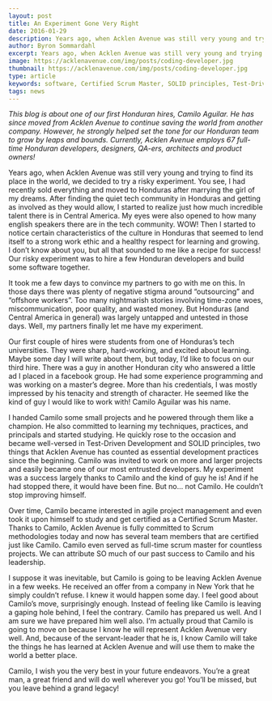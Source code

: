 ```yaml
---
layout: post
title: An Experiment Gone Very Right
date: 2016-01-29
description: Years ago, when Acklen Avenue was still very young and trying to find its place in the world, we decided to try a risky experiment.
author: Byron Sommardahl
excerpt: Years ago, when Acklen Avenue was still very young and trying to find its place in the world, we decided to try a risky experiment...
image: https://acklenavenue.com/img/posts/coding-developer.jpg
thumbnail: https://acklenavenue.com/img/posts/coding-developer.jpg
type: article
keywords: software, Certified Scrum Master, SOLID principles, Test-Driven Development, Acklen Avenue, Agile
tags: news
---
```


_This blog is about one of our first Honduran hires, Camilo Aguilar. He has since moved from Acklen Avenue to continue saving the world from another company. However, he strongly helped set the tone for our Honduran team to grow by leaps and bounds. Currently, Acklen Avenue employs 67 full-time Honduran developers, designers, QA-ers, architects and product owners!_

Years ago, when Acklen Avenue was still very young and trying to find its place in the world, we decided to try a risky experiment. You see, I had recently sold everything and moved to Honduras after marrying the girl of my dreams. After finding the quiet tech community in Honduras and getting as involved as they would allow, I started to realize just how much incredible talent there is in Central America. My eyes were also opened to how many english speakers there are in the tech community. WOW! Then I started to notice certain characteristics of the culture in Honduras that seemed to lend itself to a strong work ethic and a healthy respect for learning and growing. I don’t know about you, but all that sounded to me like a recipe for success! Our risky experiment was to hire a few Honduran developers and build some software together.

It took me a few days to convince my partners to go with me on this. In those days there was plenty of negative stigma around “outsourcing” and “offshore workers”. Too many nightmarish stories involving time-zone woes, miscommunication, poor quality, and wasted money. But Honduras (and Central America in general) was largely untapped and untested in those days. Well, my partners finally let me have my experiment.

Our first couple of hires were students from one of Honduras’s tech universities. They were sharp, hard-working, and excited about learning. Maybe some day I will write about them, but today, I’d like to focus on our third hire. There was a guy in another Honduran city who answered a little ad I placed in a facebook group. He had some experience programming and was working on a master’s degree. More than his credentials, I was mostly impressed by his tenacity and strength of character. He seemed like the kind of guy I would like to work with! Camilo Aguilar was his name.

I handed Camilo some small projects and he powered through them like a champion. He also committed to learning my techniques, practices, and principals and started studying. He quickly rose to the occasion and became well-versed in Test-Driven Development and SOLID principles, two things that Acklen Avenue has counted as essential development practices since the beginning. Camilo was invited to work on more and larger projects and easily became one of our most entrusted developers. My experiment was a success largely thanks to Camilo and the kind of guy he is! And if he had stopped there, it would have been fine. But no… not Camilo. He couldn’t stop improving himself.

Over time, Camilo became interested in agile project management and even took it upon himself to study and get certified as a Certified Scrum Master. Thanks to Camilo, Acklen Avenue is fully committed to Scrum methodologies today and now has several team members that are certified just like Camilo. Camilo even served as full-time scrum master for countless projects. We can attribute SO much of our past success to Camilo and his leadership.

I suppose it was inevitable, but Camilo is going to be leaving Acklen Avenue in a few weeks. He received an offer from a company in New York that he simply couldn’t refuse. I knew it would happen some day. I feel good about Camilo’s move, surprisingly enough. Instead of feeling like Camilo is leaving a gaping hole behind, I feel the contrary. Camilo has prepared us well. And I am sure we have prepared him well also. I’m actually proud that Camilo is going to move on because I know he will represent Acklen Avenue very well. And, because of the servant-leader that he is, I know Camilo will take the things he has learned at Acklen Avenue and will use them to make the world a better place.

Camilo, I wish you the very best in your future endeavors. You’re a great man, a great friend and will do well wherever you go! You’ll be missed, but you leave behind a grand legacy!
